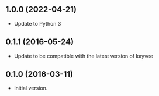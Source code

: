 ## 1.0.0 (2022-04-21)
- Update to Python 3
## 0.1.1 (2016-05-24)
- Update to be compatible with the latest version of kayvee

## 0.1.0 (2016-03-11)
- Initial version.
